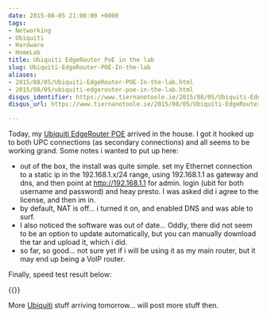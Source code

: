```yaml
---
date: 2015-08-05 21:00:00 +0000
tags:
- Networking
- Ubiquiti
- Hardware
- HomeLab
title: Ubiquiti EdgeRouter PoE in the lab
slug: Ubiquiti-EdgeRouter-POE-In-the-lab
aliases:
- 2015/08/05/Ubiquiti-EdgeRouter-POE-In-the-lab.html
- 2015/08/05/ubiquiti-edgerouter-poe-in-the-lab.html
disqus_identifier: https://www.tiernanotoole.ie/2015/08/05/Ubiquiti-EdgeRouter-POE-In-the-lab.html
disqus_url: https://www.tiernanotoole.ie/2015/08/05/Ubiquiti-EdgeRouter-POE-In-the-lab.html

---
```

 Today, my [Ubiquiti EdgeRouter POE][1] arrived in the house. I got it hooked up to both UPC connections (as secondary connections) and all seems to be working grand. Some notes i wanted to put up here:

* out of the box, the install was quite simple. set my Ethernet connection to a static ip in the 192.168.1.x/24 range,
using 192.168.1.1 as gateway and dns, and then point at http://192.168.1.1 for admin. login (ubit for both username and
password) and heay presto. I was asked did i agree to the license, and then im in.
* by default, NAT is off... i turned it on, and enabled DNS and was able to surf.
* I also noticed the software was out of date... Oddly, there did not seem to be an option to update automatically, but
you can manually download the tar and upload it, which i did.
* so far, so good... not sure yet if i will be using it as my main router, but it may end up being a VoIP router.

Finally, speed test result below:

{{<cloudinary src="/v1530620885/20150805.ubiquiti.speedtest.compressed-resized.jpg">}}

More [Ubiquiti][2] stuff arriving tomorrow... will post more stuff then.

[1]:https://www.ubnt.com/edgemax/edgerouter-poe/
[2]:https://www.ubnt.com